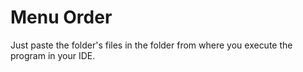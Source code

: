 # Menu Order
Just paste the folder's files in the folder from where you execute the program in your IDE.
